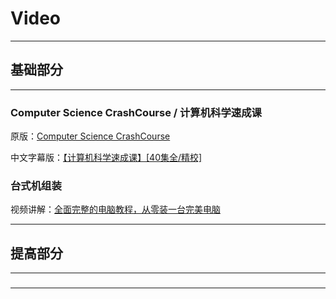 # Video

---

## 基础部分

---

### Computer Science CrashCourse / 计算机科学速成课

原版：[Computer Science CrashCourse](https://www.youtube.com/playlist?list=PL8dPuuaLjXtNlUrzyH5r6jN9ulIgZBpdo)

中文字幕版：[【计算机科学速成课】[40集全/精校]](https://www.bilibili.com/video/BV1EW411u7th)

### 台式机组装

视频讲解：[全面完整的电脑教程，从零装一台完美电脑](https://www.bilibili.com/video/BV1UC4y1a79h)






---

## 提高部分

---

###

---







































